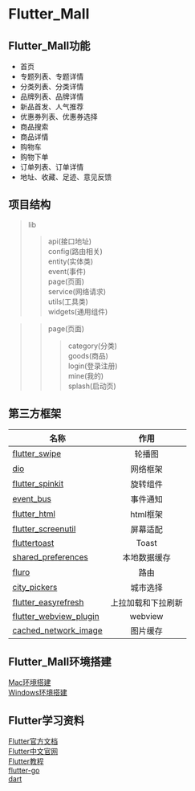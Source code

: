 Flutter_Mall
==========

Flutter_Mall功能
----------
* 首页<br>
* 专题列表、专题详情<br>
* 分类列表、分类详情<br>
* 品牌列表、品牌详情<br>
* 新品首发、人气推荐<br>
* 优惠券列表、优惠券选择<br>
* 商品搜索<br>
* 商品详情<br>
* 购物车<br>
* 购物下单<br>
* 订单列表、订单详情<br>
* 地址、收藏、足迹、意见反馈<br>

项目结构
------------------
>lib
>>api(接口地址)<br>
>>config(路由相关)<br>
>>entity(实体类)<br>
>>event(事件)<br>
>>page(页面)<br>
>>service(网络请求)<br>
>>utils(工具类)<br>
>>widgets(通用组件)<br>

>>page(页面)<br>
>>>category(分类)<br>
>>>goods(商品)<br>
>>>login(登录注册)<br>
>>>mine(我的)<br>
>>>splash(启动页)<br>


第三方框架
-----------------
| 名称        | 作用         | 
| ------------- |:-------------:| 
| [flutter_swipe](https://github.com/best-flutter/flutter_swiper)     |轮播图 | 
|  [dio](https://github.com/flutterchina/dio)  | 网络框架      |  
|  [flutter_spinkit](https://github.com/jogboms/flutter_spinkit)   | 旋转组件    |   
|  [event_bus](https://github.com/marcojakob/dart-event-bus)   | 事件通知    |   
|  [flutter_html](https://github.com/Sub6Resources/flutter_html)   | html框架    |   
|  [flutter_screenutil](https://pub.dev/packages/flutter_screenutil)   | 屏幕适配    |   
|  [fluttertoast](https://pub.dev/packages/fluttertoast)   |  Toast   |   
|  [shared_preferences](https://pub.dev/packages/shared_preferences)   | 本地数据缓存    |   
|  [fluro](https://pub.dev/packages/fluro)   |  路由   |   
|  [city_pickers](https://pub.dev/packages/city_pickers)   |  城市选择   |   
|  [flutter_easyrefresh](https://pub.dev/packages/flutter_easyrefresh)   |  上拉加载和下拉刷新   |   
|  [flutter_webview_plugin](https://pub.dev/packages/flutter_webview_plugin)   |  webview   |   
|  [cached_network_image](https://pub.dev/packages/cached_network_image)   |  图片缓存   |   

Flutter_Mall环境搭建
----------------
[Mac环境搭建](https://blog.csdn.net/zhangxiangliang2/article/details/75566412)<br>
[Windows环境搭建](https://blog.csdn.net/yyanjun/article/details/80682586)

Flutter学习资料
----------------
[Flutter官方文档](https://flutter.io/docs/)<br>
[Flutter中文官网](https://flutter-io.cn/)<br>
[Flutter教程](http://www.flutterj.com/)<br>
[flutter-go](https://github.com/alibaba/flutter-go)<br>
[dart](https://dart.dev/)


